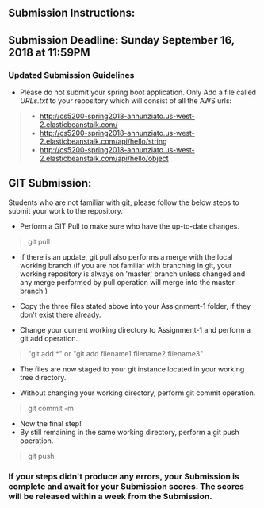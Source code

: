 ## Submission Instructions:

## Submission Deadline: Sunday September 16, 2018 at 11:59PM

### Updated Submission Guidelines
* Please do not submit your spring boot application. Only Add a file called *URLs.txt* to your repository which will consist of all the AWS urls:
>* http://cs5200-spring2018-annunziato.us-west-2.elasticbeanstalk.com/
>* http://cs5200-spring2018-annunziato.us-west-2.elasticbeanstalk.com/api/hello/string
>* http://cs5200-spring2018-annunziato.us-west-2.elasticbeanstalk.com/api/hello/object


## GIT Submission:
Students who are not familiar with git, please follow the below steps to submit your work to the repository.

* Perform a GIT Pull to make sure who have the up-to-date changes.
> git pull

* If there is an update, git pull also performs a merge with the local working branch (if you are not familiar with branching in git, your working repository is always on 'master' branch unless changed and any merge performed by pull operation will merge into the master branch.)

* Copy the three files stated above into your Assignment-1 folder, if they don't exist there already.

* Change your current working directory to Assignment-1 and perform a git add operation.
>"git add \*" or "git add filename1 filename2 filename3"

* The files are now staged to your git instance located in your working tree directory.

* Without changing your working directory, perform git commit operation.
> git commit -m <Message of your choice>

* Now the final step!
* By still remaining in the same working directory, perform a git push operation.
> git push

### If your steps didn't produce any errors, your Submission is complete and await for your Submission scores. The scores will be released within a week from the Submission.
